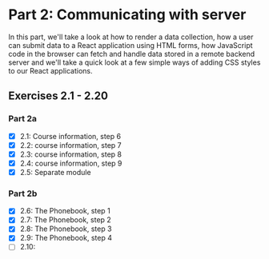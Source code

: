 # Part 2: Communicating with server

In this part, we'll take a look at how to render a data collection, how a user can submit data to a React application using HTML forms, how JavaScript code in the browser can fetch and handle data stored in a remote backend server and we'll take a quick look at a few simple ways of adding CSS styles to our React applications.

## Exercises 2.1 - 2.20

### Part 2a
- [X] 2.1: Course information, step 6
- [X] 2.2: course information, step 7
- [X] 2.3: course information, step 8
- [X] 2.4: course information, step 9
- [X] 2.5: Separate module

### Part 2b
- [X] 2.6: The Phonebook, step 1
- [X] 2.7: The Phonebook, step 2
- [X] 2.8: The Phonebook, step 3
- [X] 2.9: The Phonebook, step 4
- [ ] 2.10: 
